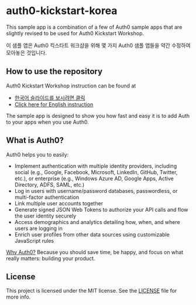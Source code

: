 # auth0-kickstart-korea

This sample app is a combination of a few of Auth0 sample apps that are slightly revised to be used for Auth0 Kickstart Workshop.

이 샘플 앱은 Auth0 킥스타트 워크샵을 위해 몇 가지 Auth0 샘플 앱들을 약간 수정하여 모아놓은 것입니다.

## How to use the repository

Auth0 Kickstart Workshop instruction can be found at

- [한국어 슬라이드를 보시려면 클릭](hhttps://drive.google.com/file/d/1VmZgRedrXeLaNkyu-Ly9BXR0SSBiZtOh/view?usp=sharing)
- [Click here for English instruction](http://localhost:3000)

The sample app is designed to show you how fast and easy it is to add Auth to your apps when you use Auth0.

## What is Auth0?

Auth0 helps you to easily:

- Implement authentication with multiple identity providers, including social (e.g., Google, Facebook, Microsoft, LinkedIn, GitHub, Twitter, etc.), or enterprise (e.g., Windows Azure AD, Google Apps, Active Directory, ADFS, SAML, etc.)
- Log in users with username/password databases, passwordless, or multi-factor authentication
- Link multiple user accounts together
- Generate signed JSON Web Tokens to authorize your API calls and flow the user identity securely
- Access demographics and analytics detailing how, when, and where users are logging in
- Enrich user profiles from other data sources using customizable JavaScript rules

[Why Auth0?](https://auth0.com/why-auth0) Because you should save time, be happy, and focus on what really matters: building your product.

## License

This project is licensed under the MIT license. See the [LICENSE](LICENSE) file for more info.
